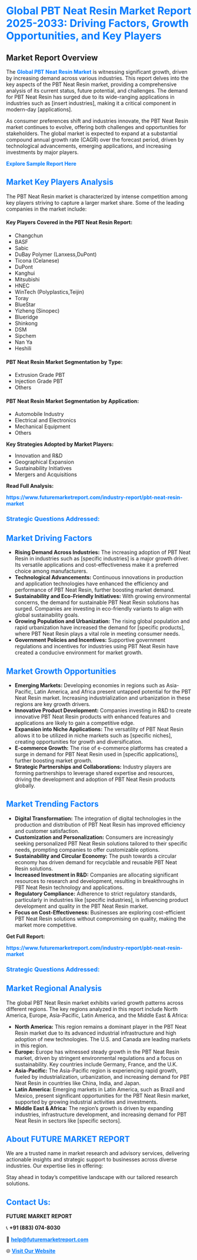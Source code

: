 <h1 style="color: #007BFF;">Global PBT Neat Resin Market Report 2025-2033: Driving Factors, Growth Opportunities, and Key Players</h1>

<section id="overview">
<h2>Market Report Overview</h2>
<p>The <a href="https://www.futuremarketreport.com/industry-report/pbt-neat-resin-market" style="color: #007BFF; text-decoration: none;"><strong>Global PBT Neat Resin Market</strong></a> is witnessing significant growth, driven by increasing demand across various industries. This report delves into the key aspects of the PBT Neat Resin market, providing a comprehensive analysis of its current status, future potential, and challenges. The demand for PBT Neat Resin has surged due to its wide-ranging applications in industries such as [insert industries], making it a critical component in modern-day [applications].</p>
<p>As consumer preferences shift and industries innovate, the PBT Neat Resin market continues to evolve, offering both challenges and opportunities for stakeholders. The global market is expected to expand at a substantial compound annual growth rate (CAGR) over the forecast period, driven by technological advancements, emerging applications, and increasing investments by major players.</p>
</section>

<section id="overview">
<p><a href="https://www.futuremarketreport.com/request-sample/reportId=107174" style="color: #007BFF; text-decoration: none;"><strong>Explore Sample Report Here</strong></a></p>
</section>

<section id="key-players">
<h2 style="color: #007BFF;">Market Key Players Analysis</h2>
<p>The PBT Neat Resin market is characterized by intense competition among key players striving to capture a larger market share. Some of the leading companies in the market include:</p>
<h4>Key Players Covered in the PBT Neat Resin Report:</h4>
<ul><li>Changchun</li><li>BASF</li><li>Sabic</li><li>DuBay Polymer (Lanxess,DuPont)</li><li>Ticona (Celanese)</li><li>DuPont</li><li>Kanghui</li><li>Mitsubishi</li><li>HNEC</li><li>WinTech (Polyplastics,Teijin)</li><li>Toray</li><li>BlueStar</li><li>Yizheng (Sinopec)</li><li>Blueridge</li><li>Shinkong</li><li>DSM</li><li>Sipchem</li><li>Nan Ya</li><li>Heshili</li></ul>
<h4>PBT Neat Resin Market Segmentation by Type:</h4>
<ul><li>Extrusion Grade PBT</li><li>Injection Grade PBT</li><li>Others</li></ul>

<h4>PBT Neat Resin Market Segmentation by Application:</h4>
<ul><li>Automobile Industry</li><li>Electrical and Electronics</li><li>Mechanical Equipment</li><li>Others</li></ul>
<p><strong>Key Strategies Adopted by Market Players:</strong></p>
<ul>
<li>Innovation and R&D</li>
<li>Geographical Expansion</li>
<li>Sustainability Initiatives</li>
<li>Mergers and Acquisitions</li>
</ul>
</section>

<section>
<p><strong>Read Full Analysis: </strong></p><a href="https://www.futuremarketreport.com/industry-report/pbt-neat-resin-market" style="color: #007BFF; text-decoration: none;"><strong>https://www.futuremarketreport.com/industry-report/pbt-neat-resin-market</strong></a>
<h3 style="color: #007BFF;">Strategic Questions Addressed:</h3>
</section>

<section id="driving-factors">
<h2 style="color: #007BFF;">Market Driving Factors</h2>
<ul>
<li><strong>Rising Demand Across Industries:</strong> The increasing adoption of PBT Neat Resin in industries such as [specific industries] is a major growth driver. Its versatile applications and cost-effectiveness make it a preferred choice among manufacturers.</li>
<li><strong>Technological Advancements:</strong> Continuous innovations in production and application technologies have enhanced the efficiency and performance of PBT Neat Resin, further boosting market demand.</li>
<li><strong>Sustainability and Eco-Friendly Initiatives:</strong> With growing environmental concerns, the demand for sustainable PBT Neat Resin solutions has surged. Companies are investing in eco-friendly variants to align with global sustainability goals.</li>
<li><strong>Growing Population and Urbanization:</strong> The rising global population and rapid urbanization have increased the demand for [specific products], where PBT Neat Resin plays a vital role in meeting consumer needs.</li>
<li><strong>Government Policies and Incentives:</strong> Supportive government regulations and incentives for industries using PBT Neat Resin have created a conducive environment for market growth.</li>
</ul>
</section>

<section id="growth-opportunities">
<h2 style="color: #007BFF;">Market Growth Opportunities</h2>
<ul>
<li><strong>Emerging Markets:</strong> Developing economies in regions such as Asia-Pacific, Latin America, and Africa present untapped potential for the PBT Neat Resin market. Increasing industrialization and urbanization in these regions are key growth drivers.</li>
<li><strong>Innovative Product Development:</strong> Companies investing in R&D to create innovative PBT Neat Resin products with enhanced features and applications are likely to gain a competitive edge.</li>
<li><strong>Expansion into Niche Applications:</strong> The versatility of PBT Neat Resin allows it to be utilized in niche markets such as [specific niches], creating opportunities for growth and diversification.</li>
<li><strong>E-commerce Growth:</strong> The rise of e-commerce platforms has created a surge in demand for PBT Neat Resin used in [specific applications], further boosting market growth.</li>
<li><strong>Strategic Partnerships and Collaborations:</strong> Industry players are forming partnerships to leverage shared expertise and resources, driving the development and adoption of PBT Neat Resin products globally.</li>
</ul>
</section>

<section id="trending-factors">
<h2 style="color: #007BFF;">Market Trending Factors</h2>
<ul>
<li><strong>Digital Transformation:</strong> The integration of digital technologies in the production and distribution of PBT Neat Resin has improved efficiency and customer satisfaction.</li>
<li><strong>Customization and Personalization:</strong> Consumers are increasingly seeking personalized PBT Neat Resin solutions tailored to their specific needs, prompting companies to offer customizable options.</li>
<li><strong>Sustainability and Circular Economy:</strong> The push towards a circular economy has driven demand for recyclable and reusable PBT Neat Resin solutions.</li>
<li><strong>Increased Investment in R&D:</strong> Companies are allocating significant resources to research and development, resulting in breakthroughs in PBT Neat Resin technology and applications.</li>
<li><strong>Regulatory Compliance:</strong> Adherence to strict regulatory standards, particularly in industries like [specific industries], is influencing product development and quality in the PBT Neat Resin market.</li>
<li><strong>Focus on Cost-Effectiveness:</strong> Businesses are exploring cost-efficient PBT Neat Resin solutions without compromising on quality, making the market more competitive.</li>
</ul>
</section>

<section>
<p><strong>Get Full Report: </strong></p><a href="https://www.futuremarketreport.com/industry-report/pbt-neat-resin-market" style="color: #007BFF; text-decoration: none;"><strong>https://www.futuremarketreport.com/industry-report/pbt-neat-resin-market</strong></a>
<h3 style="color: #007BFF;">Strategic Questions Addressed:</h3>
</section>


<section id="regional-analysis">
<h2 style="color: #007BFF;">Market Regional Analysis</h2>
<p>The global PBT Neat Resin market exhibits varied growth patterns across different regions. The key regions analyzed in this report include North America, Europe, Asia-Pacific, Latin America, and the Middle East & Africa:</p>
<ul>
<li><strong>North America:</strong> This region remains a dominant player in the PBT Neat Resin market due to its advanced industrial infrastructure and high adoption of new technologies. The U.S. and Canada are leading markets in this region.</li>
<li><strong>Europe:</strong> Europe has witnessed steady growth in the PBT Neat Resin market, driven by stringent environmental regulations and a focus on sustainability. Key countries include Germany, France, and the U.K.</li>
<li><strong>Asia-Pacific:</strong> The Asia-Pacific region is experiencing rapid growth, fueled by industrialization, urbanization, and increasing demand for PBT Neat Resin in countries like China, India, and Japan.</li>
<li><strong>Latin America:</strong> Emerging markets in Latin America, such as Brazil and Mexico, present significant opportunities for the PBT Neat Resin market, supported by growing industrial activities and investments.</li>
<li><strong>Middle East & Africa:</strong> The region’s growth is driven by expanding industries, infrastructure development, and increasing demand for PBT Neat Resin in sectors like [specific sectors].</li>
</ul>
</section>

<footer>
<h2 style="color: #007BFF;">About FUTURE MARKET REPORT</h2>
<p>We are a trusted name in market research and advisory services, delivering actionable insights and strategic support to businesses across diverse industries. Our expertise lies in offering:</p>

<p>Stay ahead in today’s competitive landscape with our tailored research solutions.</p>

<h2 style="color: #007BFF;">Contact Us:</h2>
<p><strong>FUTURE MARKET REPORT</strong></p>
<p>📞 <strong>+91 (883) 074-8030</strong></p>
<p>📧 <strong><a href="mailto:help@futuremarketreport.com" style="color: #007BFF;">help@futuremarketreport.com</a></strong></p>
<p>🌐 <strong><a href="https://www.futuremarketreport.com/" style="color: #007BFF;">Visit Our Website</a></strong></p>
</footer>